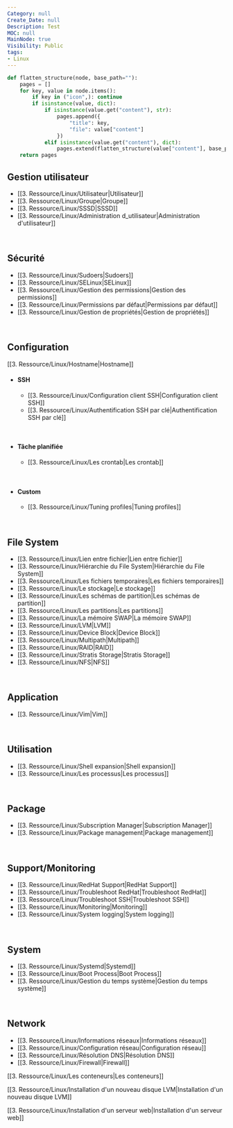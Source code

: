 ```yaml
---
Category: null
Create_Date: null
Description: Test
MOC: null
MainNode: true
Visibility: Public
tags:
- Linux
---
```


```python
def flatten_structure(node, base_path=""):
    pages = []
    for key, value in node.items():
        if key in ("icon",): continue
        if isinstance(value, dict):
            if isinstance(value.get("content"), str):
                pages.append({
                    "title": key,
                    "file": value["content"]
                })
            elif isinstance(value.get("content"), dict):
                pages.extend(flatten_structure(value["content"], base_path))
    return pages
```

## Gestion utilisateur

- [[3. Ressource/Linux/Utilisateur|Utilisateur]]
- [[3. Ressource/Linux/Groupe|Groupe]]
- [[3. Ressource/Linux/SSSD|SSSD]]
- [[3. Ressource/Linux/Administration d_utilisateur|Administration d'utilisateur]]
<br>

## Sécurité

- [[3. Ressource/Linux/Sudoers|Sudoers]]
- [[3. Ressource/Linux/SELinux|SELinux]]
- [[3. Ressource/Linux/Gestion des permissions|Gestion des permissions]]
- [[3. Ressource/Linux/Permissions par défaut|Permissions par défaut]]
- [[3. Ressource/Linux/Gestion de propriétés|Gestion de propriétés]]
<br>

## Configuration

[[3. Ressource/Linux/Hostname|Hostname]]

- #### SSH
   - [[3. Ressource/Linux/Configuration client SSH|Configuration client SSH]]
   - [[3. Ressource/Linux/Authentification SSH par clé|Authentification SSH par clé]]
<br>

- #### Tâche planifiée
   -  [[3. Ressource/Linux/Les crontab|Les crontab]]
<br>

- #### Custom
   - [[3. Ressource/Linux/Tuning profiles|Tuning profiles]]
<br>

## File System

- [[3. Ressource/Linux/Lien entre fichier|Lien entre fichier]]
- [[3. Ressource/Linux/Hiérarchie du File System|Hiérarchie du File System]]
- [[3. Ressource/Linux/Les fichiers temporaires|Les fichiers temporaires]]
- [[3. Ressource/Linux/Le stockage|Le stockage]]
- [[3. Ressource/Linux/Les schémas de partition|Les schémas de partition]]
- [[3. Ressource/Linux/Les partitions|Les partitions]]
- [[3. Ressource/Linux/La mémoire SWAP|La mémoire SWAP]]
- [[3. Ressource/Linux/LVM|LVM]]
- [[3. Ressource/Linux/Device Block|Device Block]]
- [[3. Ressource/Linux/Multipath|Multipath]]
- [[3. Ressource/Linux/RAID|RAID]]
- [[3. Ressource/Linux/Stratis Storage|Stratis Storage]]
- [[3. Ressource/Linux/NFS|NFS]]
<br>

## Application

- [[3. Ressource/Linux/Vim|Vim]]
<br>

## Utilisation

- [[3. Ressource/Linux/Shell expansion|Shell expansion]]
- [[3. Ressource/Linux/Les processus|Les processus]]
<br>

## Package

- [[3. Ressource/Linux/Subscription Manager|Subscription Manager]]
- [[3. Ressource/Linux/Package management|Package management]]
<br>

## Support/Monitoring

- [[3. Ressource/Linux/RedHat Support|RedHat Support]]
- [[3. Ressource/Linux/Troubleshoot RedHat|Troubleshoot RedHat]]
- [[3. Ressource/Linux/Troubleshoot SSH|Troubleshoot SSH]]
- [[3. Ressource/Linux/Monitoring|Monitoring]]
- [[3. Ressource/Linux/System logging|System logging]]
<br>

## System
- [[3. Ressource/Linux/Systemd|Systemd]]
- [[3. Ressource/Linux/Boot Process|Boot Process]]
- [[3. Ressource/Linux/Gestion du temps système|Gestion du temps système]]
<br>

## Network
- [[3. Ressource/Linux/Informations réseaux|Informations réseaux]]
- [[3. Ressource/Linux/Configuration réseau|Configuration réseau]]
- [[3. Ressource/Linux/Résolution DNS|Résolution DNS]]
- [[3. Ressource/Linux/Firewall|Firewall]]


[[3. Ressource/Linux/Les conteneurs|Les conteneurs]]



[[3. Ressource/Linux/Installation d'un nouveau disque LVM|Installation d'un nouveau disque LVM]]

[[3. Ressource/Linux/Installation d'un serveur web|Installation d'un serveur web]]